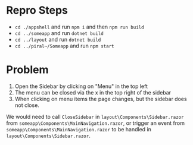 # Repro Steps
- `cd ./appshell` and run `npm i` and then `npm run build`
- `cd ../someapp` and run `dotnet build`
- `cd ../layout` and run `dotnet build`
- `cd ../piral~/Someapp` and run `npm start`

#  Problem
1. Open the Sidebar by clicking on "Menu" in the top left
2. The menu can be closed via the x in the top right of the sidebar
3. When clicking on menu items the page changes, but the sidebar does not close.

We would need to call `CloseSidebar` in `layout\Components\Sidebar.razor` from `someapp\Components\MainNavigation.razor`,
or trigger an event from `someapp\Components\MainNavigation.razor` to be handled in `layout\Components\Sidebar.razor`.